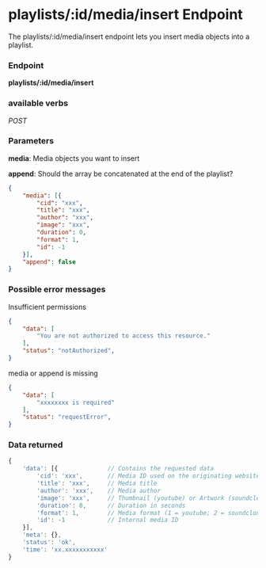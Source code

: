 # playlists/:id/media/insert Endpoint

The playlists/:id/media/insert endpoint lets you insert media objects into a playlist.

### Endpoint

**playlists/:id/media/insert**

### available verbs

_POST_

### Parameters

**media**: Media objects you want to insert

**append**: Should the array be concatenated at the end of the playlist?

```json
{
    "media": [{
        "cid": "xxx",
        "title": "xxx",
        "author": "xxx",
        "image": "xxx",
        "duration": 0,
        "format": 1,
        "id": -1
    }],
    "append": false
}
```

### Possible error messages

Insufficient permissions
```json
{
    "data": [
        "You are not authorized to access this resource."
    ],
    "status": "notAuthorized",
}
```

media or append is missing
```json
{
    "data": [
        "xxxxxxxx is required"
    ],
    "status": "requestError",
}
```

### Data returned

```js
{
    'data': [{              // Contains the requested data
        'cid': 'xxx',       // Media ID used on the originating website
        'title': 'xxx',     // Media title
        'author': 'xxx',    // Media author
        'image': 'xxx',     // Thumbnail (youtube) or Artwork (soundcloud)
        'duration': 0,      // Duration in seconds
        'format': 1,        // Media format (1 = youtube; 2 = soundcloud)
        'id': -1            // Internal media ID
    }],
    'meta': {},
    'status': 'ok',
    'time': 'xx.xxxxxxxxxxx'
}
```